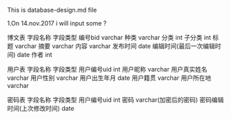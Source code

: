 This is database-design.md file 

1.On 14.nov.2017 i will input some ?

博文表
字段名称   字段类型
编号bid    varchar
种类       varchar 
分类       int 
子分类     int 
标题       varchar
摘要       varchar 
内容       varchar
发布时间   date
编辑时间(最后一次编辑时间) date
作者      int 

用户表
字段名称    字段类型
用户编号uid  int 
用户昵称     varchar
用户真实姓名 varchar
用户性别     varchar
用户出生年月 date
用户籍贯     varchar
用户所在地   varchar


密码表
字段名称 字段类型
用户编号uid int
密码       varchar(加密后的密码)
密码编辑时间(上次修改时间) date 

